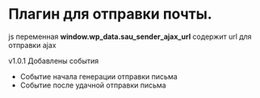 # Плагин для отправки почты.

js переменная **window.wp_data.sau_sender_ajax_url** содержит url для отправки ajax

v1.0.1
Добавлены события
 - Событие начала генерации отправки письма
 - Событие после удачной отправки письма
